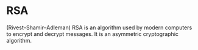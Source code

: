 # RSA
(Rivest–Shamir–Adleman)
RSA is an algorithm used by modern computers to encrypt and decrypt messages. It is an asymmetric cryptographic algorithm.
